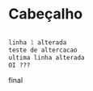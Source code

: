 # Cabeçalho
<!-- testes/sql_teste.sql -->
```sql

linha 1 alterada
teste de altercacao
ultima linha alterada
OI ???

```

final
